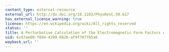 ```yaml
---
content_type: external-resource
external_url: http://dx.doi.org/10.1103/PhysRevC.59.617
has_external_license_warning: true
license: https://en.wikipedia.org/wiki/All_rights_reserved
status: ''
title: A Perturbative Calculation of the Electromagnetic Form Factors of the Deuteron
uid: 6c67ae80-f0d4-4299-8826-af9f707705a6
wayback_url: ''
---
```

